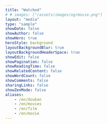 ```yaml
---
title: "Watched"
# # images: ["/assets/images/og/movie.png"]
layout: "media"
type: "sample"
showDate: false
showAuthor: false
showHero: true
heroStyle: background
layoutBackgroundBlur: true
layoutBackgroundHeaderSpace: true
showEdit: false
showPagination: false
showReadingTime: false
showRelatedContent: false
showWordCount: false
showComments: false
sharingLinks: false
showZenMode: false
aliases:
    - /en/douban
    - /en/movies
    - /en/film
    - /en/movie
---
```

